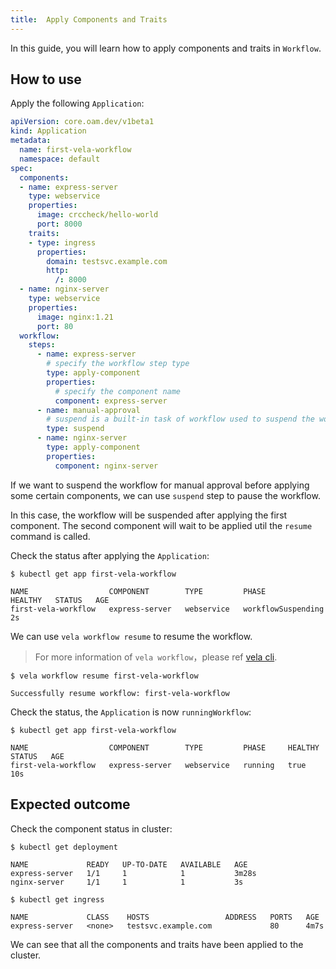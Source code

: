 ```yaml
---
title:  Apply Components and Traits
---
```


In this guide, you will learn how to apply components and traits in `Workflow`.

## How to use

Apply the following `Application`:

```yaml
apiVersion: core.oam.dev/v1beta1
kind: Application
metadata:
  name: first-vela-workflow
  namespace: default
spec:
  components:
  - name: express-server
    type: webservice
    properties:
      image: crccheck/hello-world
      port: 8000
    traits:
    - type: ingress
      properties:
        domain: testsvc.example.com
        http:
          /: 8000
  - name: nginx-server
    type: webservice
    properties:
      image: nginx:1.21
      port: 80
  workflow:
    steps:
      - name: express-server
        # specify the workflow step type
        type: apply-component
        properties:
          # specify the component name
          component: express-server
      - name: manual-approval
        # suspend is a built-in task of workflow used to suspend the workflow
        type: suspend
      - name: nginx-server
        type: apply-component
        properties:
          component: nginx-server
```

If we want to suspend the workflow for manual approval before applying some certain components, we can use `suspend` step to pause the workflow.

In this case, the workflow will be suspended after applying the first component. The second component will wait to be applied util the `resume` command is called.

Check the status after applying the `Application`:

```shell
$ kubectl get app first-vela-workflow

NAME                  COMPONENT        TYPE         PHASE                HEALTHY   STATUS   AGE
first-vela-workflow   express-server   webservice   workflowSuspending                      2s
```

We can use `vela workflow resume` to resume the workflow.

> For more information of `vela workflow`，please ref [vela cli](../../cli/vela_workflow.md).

```shell
$ vela workflow resume first-vela-workflow

Successfully resume workflow: first-vela-workflow
```

Check the status, the `Application` is now `runningWorkflow`:

```shell
$ kubectl get app first-vela-workflow

NAME                  COMPONENT        TYPE         PHASE     HEALTHY   STATUS   AGE
first-vela-workflow   express-server   webservice   running   true               10s
```
## Expected outcome

Check the component status in cluster:

```shell
$ kubectl get deployment

NAME             READY   UP-TO-DATE   AVAILABLE   AGE
express-server   1/1     1            1           3m28s
nginx-server     1/1     1            1           3s

$ kubectl get ingress

NAME             CLASS    HOSTS                 ADDRESS   PORTS   AGE
express-server   <none>   testsvc.example.com             80      4m7s
```

We can see that all the components and traits have been applied to the cluster.
